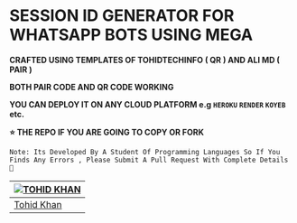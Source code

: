 # SESSION ID GENERATOR FOR WHATSAPP BOTS USING MEGA

**CRAFTED USING TEMPLATES OF TOHIDTECHINFO ( QR )  AND ALI MD ( PAIR )**

**BOTH PAIR CODE AND QR CODE WORKING**

**YOU CAN DEPLOY IT ON ANY CLOUD PLATFORM e.g `HEROKU` `RENDER` `KOYEB` etc.**

**⭐ THE REPO IF YOU ARE GOING TO COPY OR FORK**

`Note: Its Developed By A Student Of Programming Languages So If You Finds Any Errors , Please Submit A Pull Request With Complete Details 💝`


| [![TOHID KHAN](https://github.com/Tohidkhn6332.png?size=100)](https://github.com/Tohidkhan6322) |
| --- |
| [Tohid Khan](https://github.com/Tohidkhn6332) |
